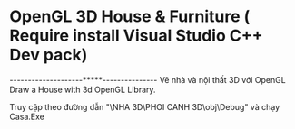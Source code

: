 # OpenGL 3D House & Furniture ( Require install Visual Studio C++ Dev pack)

--------------------*****---------------
Vẽ nhà và nội thất 3D với OpenGL
Draw a House with 3d OpenGL Library. 

Truy cập theo đường dẫn "\NHA 3D\PHOI CANH 3D\obj\Debug" và chạy Casa.Exe 
